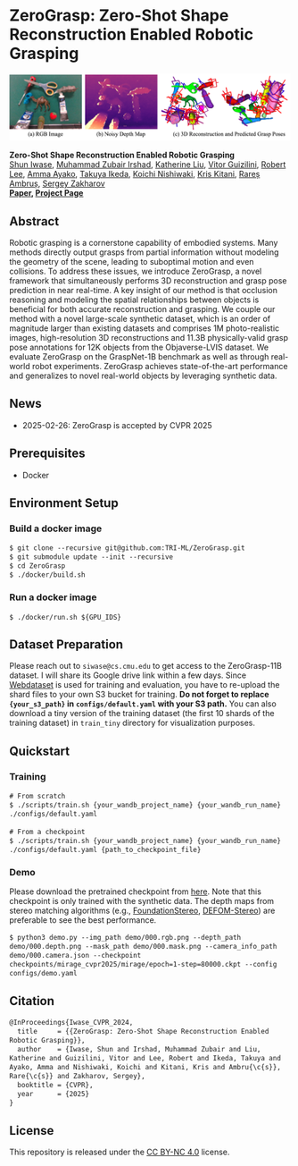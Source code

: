 # ZeroGrasp: Zero-Shot Shape Reconstruction Enabled Robotic Grasping

![ZeroGrasp](assets/teaser.png)

**Zero-Shot Shape Reconstruction Enabled Robotic Grasping**<br>
[Shun Iwase](https://sh8.io/#/),
[Muhammad Zubair Irshad](https://zubairirshad.com/),
[Katherine Liu](https://www.thekatherineliu.com/),
[Vitor Guizilini](https://vitorguizilini.weebly.com/),
[Robert Lee](https://www.linkedin.com/in/robert-lee-a8a98922b),
[Amma Ayako](),
[Takuya Ikeda](https://www.linkedin.com/in/takuya-ikeda-a66132190/),
[Koichi Nishiwaki](https://www.linkedin.com/in/knishiwaki/),
[Kris Kitani](https://kriskitani.github.io/),
[Rareș Ambruș](https://www.tri.global/about-us/dr-rares-ambrus),
[Sergey Zakharov](https://zakharos.github.io/)<br>
**[Paper](https://arxiv.org/abs/2504.10857v1), [Project Page](https://sh8.io/#/zerograsp)**

## Abstract

Robotic grasping is a cornerstone capability of embodied systems. Many methods directly output grasps from partial information without modeling the geometry of the scene, leading to suboptimal motion and even collisions. To address these issues, we introduce ZeroGrasp, a novel framework that simultaneously performs 3D reconstruction and grasp pose prediction in near real-time. A key insight of our method is that occlusion reasoning and modeling the spatial relationships between objects is beneficial for both accurate reconstruction and grasping. We couple our method with a novel large-scale synthetic dataset, which is an order of magnitude larger than existing datasets and comprises 1M photo-realistic images, high-resolution 3D reconstructions and 11.3B physically-valid grasp pose annotations for 12K objects from the Objaverse-LVIS dataset. We evaluate ZeroGrasp on the GraspNet-1B benchmark as well as through real-world robot experiments. ZeroGrasp achieves state-of-the-art performance and generalizes to novel real-world objects by leveraging synthetic data.

## News
- 2025-02-26: ZeroGrasp is accepted by CVPR 2025

## Prerequisites
- Docker

## Environment Setup

### Build a docker image

```
$ git clone --recursive git@github.com:TRI-ML/ZeroGrasp.git
$ git submodule update --init --recursive
$ cd ZeroGrasp
$ ./docker/build.sh
```

### Run a docker image

```
$ ./docker/run.sh ${GPU_IDS}
```

## Dataset Preparation

Please reach out to `siwase@cs.cmu.edu` to get access to the ZeroGrasp-11B dataset. I will share its Google drive link within a few days. Since [Webdataset](https://github.com/webdataset/webdataset) is used for training and evaluation, you have to re-upload the shard files to your own S3 bucket for training. **Do not forget to replace `{your_s3_path}` in `configs/default.yaml` with your S3 path.** You can also download a tiny version of the training dataset (the first 10 shards of the training dataset) in `train_tiny` directory for visualization purposes.

## Quickstart

### Training

```
# From scratch
$ ./scripts/train.sh {your_wandb_project_name} {your_wandb_run_name} ./configs/default.yaml

# From a checkpoint
$ ./scripts/train.sh {your_wandb_project_name} {your_wandb_run_name} ./configs/default.yaml {path_to_checkpoint_file}
```

### Demo
Please download the pretrained checkpoint from [here](https://drive.google.com/file/d/1xUmFdgT_Ozu4zIPIsh_1SJMcegeQUWqQ/view?usp=sharing). Note that this checkpoint is only trained with the synthetic data. The depth maps from stereo matching algorithms (e.g., [FoundationStereo](https://github.com/NVlabs/FoundationStereo/), [DEFOM-Stereo](https://github.com/Insta360-Research-Team/DEFOM-Stereo)) are preferable to see the best performance.
```
$ python3 demo.py --img_path demo/000.rgb.png --depth_path demo/000.depth.png --mask_path demo/000.mask.png --camera_info_path demo/000.camera.json --checkpoint checkpoints/mirage_cvpr2025/mirage/epoch=1-step=80000.ckpt --config configs/demo.yaml
```

## Citation
```
@InProceedings{Iwase_CVPR_2024,
  title     = {{ZeroGrasp: Zero-Shot Shape Reconstruction Enabled Robotic Grasping}},
  author    = {Iwase, Shun and Irshad, Muhammad Zubair and Liu, Katherine and Guizilini, Vitor and Lee, Robert and Ikeda, Takuya and Ayako, Amma and Nishiwaki, Koichi and Kitani, Kris and Ambru{\c{s}}, Rare{\c{s}} and Zakharov, Sergey},
  booktitle = {CVPR},
  year      = {2025}
}
```

## License
This repository is released under the [CC BY-NC 4.0](https://github.com/TRI-ML/ZeroGrasp/blob/main/LICENSE.md) license.

